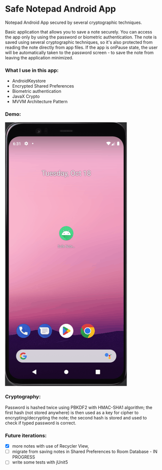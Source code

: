 # Safe Notepad Android App

Notepad Android App secured by several cryptographic techniques.

Basic application that allows you to save a note securely. You can access the app only by using the password or biometric authentication. The note is saved using several cryptographic techniques, so it's also protected from reading the note directly from app files. If the app is onPause state, the user will be automatically taken to the password screen - to save the note from leaving the application minimized.

### What I use in this app:
- AndroidKeystore
- Encrypted Shared Preferences
- Biometric authentication
- JavaX Crypto
- MVVM Architecture Pattern

### Demo:
![](demo.gif)

### Cryptography:
Password is hashed twice using PBKDF2 with HMAC-SHA1 algorithm; the first hash (not stored anywhere) is then used as a key for cipher to encrypting/decrypting the note; the second hash is stored and used to check if typed password is correct.

### Future iterations:
- [x] more notes with use of Recycler View, 
- [ ] migrate from saving notes in Shared Preferences to Room Database - IN PROGRESS
- [ ] write some tests with jUnit5
